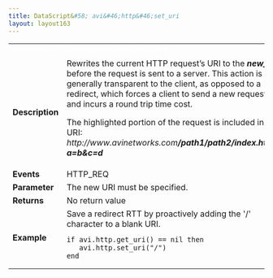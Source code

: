 ```yaml
---
title: DataScript&#58; avi&#46;http&#46;set_uri
layout: layout163
---
```

<table class="table table-hover table table-bordered table-hover">  
<tbody>       
<tr>   
<td><span style="color: white; font-size: medium;"><strong>Function</strong></span></td>
<td><span style="color: white;"><b>avi.http.set_uri( new_uri )</b></span></td>
</tr>
<tr>   
<td><span style="font-size: medium;"><strong>Description</strong></span></td>
<td>Rewrites the current HTTP request’s URI to the <strong><em>new_uri</em></strong> before the request is sent to a server. This action is generally transparent to the client, as opposed to a redirect, which forces a client to send a new request and incurs a round trip time cost.<p></p> <p>The highlighted portion of the request is included in the URI:<br> <em>http://www.avinetworks.com<strong>/path1/path2/index.html?a=b&amp;c=d</strong></em></p></td>
</tr>
<tr>   
<td><span style="font-size: medium;"><strong>Events</strong></span></td>
<td>HTTP_REQ</td>
</tr>
<tr>   
<td><span style="font-size: medium;"><strong>Parameter</strong></span></td>
<td>The new URI must be specified.</td>
</tr>
<tr>   
<td><span style="font-size: medium;"><strong>Returns</strong></span></td>
<td>No return value</td>
</tr>
<tr>   
<td><span style="font-size: medium;"><strong>Example</strong></span></td>
<td>Save a redirect RTT by proactively adding the '/' character to a blank URI.<br> 
<!-- Crayon Syntax Highlighter v2.7.1 --> <pre><code class="language-lua">if avi.http.get_uri() == nil then
   avi.http.set_uri("/")
end</code></pre> 
<!-- [Format Time: 0.0013 seconds] --></td>
</tr>
</tbody>
</table> 